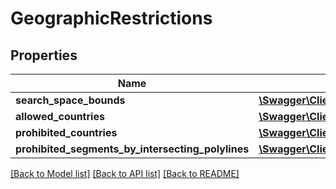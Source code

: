 # GeographicRestrictions

## Properties
Name | Type | Description | Notes
------------ | ------------- | ------------- | -------------
**search_space_bounds** | [**\Swagger\Client\Model\SearchSpaceBounds**](SearchSpaceBounds.md) |  | [optional] 
**allowed_countries** | [**\Swagger\Client\Model\CountryCode[]**](CountryCode.md) |  | [optional] 
**prohibited_countries** | [**\Swagger\Client\Model\CountryCode[]**](CountryCode.md) |  | [optional] 
**prohibited_segments_by_intersecting_polylines** | [**\Swagger\Client\Model\EncodedGeometry[]**](EncodedGeometry.md) |  | [optional] 

[[Back to Model list]](../../README.md#documentation-for-models) [[Back to API list]](../../README.md#documentation-for-api-endpoints) [[Back to README]](../../README.md)


